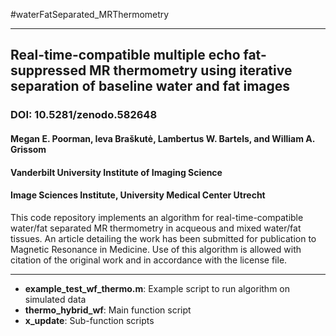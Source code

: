 #waterFatSeparated_MRThermometry
***
## Real-time-compatible multiple echo fat-suppressed MR thermometry using iterative separation of baseline water and fat images

### DOI: 10.5281/zenodo.582648

#### Megan E. Poorman, Ieva Braškutė, Lambertus W. Bartels, and William A. Grissom
#### Vanderbilt University Institute of Imaging Science
#### Image Sciences Institute, University Medical Center Utrecht

This code repository implements an algorithm for real-time-compatible water/fat separated MR thermometry in acqueous and mixed water/fat tissues. An article detailing the work has been submitted for publication to Magnetic Resonance in Medicine. Use of this algorithm is allowed with citation of the original work and in accordance with the license file.
***
* __example_test_wf_thermo.m__: Example script to run algorithm on simulated data
* __thermo_hybrid_wf__: Main function script
* __x_update__: Sub-function scripts
